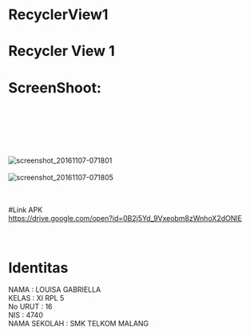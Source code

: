 # RecyclerView1
# Recycler View 1 <br>
# ScreenShoot: <br> <br> <br>
 <br> <br> 
 ![screenshot_20161107-071801](https://cloud.githubusercontent.com/assets/21364340/20046099/427ed2f2-a45b-11e6-9963-51ddcba34dd2.png)
 <br> <br>
 ![screenshot_20161107-071805](https://cloud.githubusercontent.com/assets/21364340/20046105/50f10062-a45b-11e6-9150-9964aaa9cbc7.png)
<br> <br> <br>


#Link APK <br>
https://drive.google.com/open?id=0B2j5Yd_9Vxeobm8zWnhoX2dONlE
 <br> <br> <br>

# Identitas <br>
NAMA : LOUISA GABRIELLA <br>
KELAS : XI RPL 5 <br>
No URUT : 16 <br> 
NIS : 4740 <br>
NAMA SEKOLAH : SMK TELKOM MALANG
